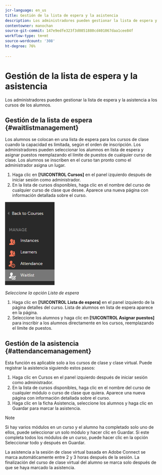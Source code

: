 ```yaml
---
jcr-language: en_us
title: Gestión de la lista de espera y la asistencia
description: Los administradores pueden gestionar la lista de espera y la asistencia a los cursos de los alumnos.
contentowner: manochan
source-git-commit: 147e9edfe323f3d0851880cd401067daa1cee84f
workflow-type: tm+mt
source-wordcount: '308'
ht-degree: 76%

---
```




# Gestión de la lista de espera y la asistencia

Los administradores pueden gestionar la lista de espera y la asistencia a los cursos de los alumnos.

## Gestión de la lista de espera {#waitlistmanagement}

Los alumnos se colocan en una lista de espera para los cursos de clase cuando la capacidad es limitada, según el orden de inscripción. Los administradores pueden seleccionar los alumnos en lista de espera y asignar puestos reemplazando el límite de puestos de cualquier curso de clase. Los alumnos se inscriben en el curso tan pronto como el administrador asigna un lugar.

1. Haga clic en **[!UICONTROL Cursos]** en el panel izquierdo después de iniciar sesión como administrador.
1. En la lista de cursos disponibles, haga clic en el nombre del curso de cualquier curso de clase que desee. Aparece una nueva página con información detallada sobre el curso.

![](assets/waitlist-and-attendance-mgmnt.png)

*Seleccione la opción Lista de espera*

1. Haga clic en **[!UICONTROL Lista de espera]** en el panel izquierdo de la página detalles del curso. Lista de alumnos en lista de espera aparece en la página.
1. Seleccione los alumnos y haga clic en **[!UICONTROL Asignar puestos]** para inscribir a los alumnos directamente en los cursos, reemplazando el límite de puestos.

## Gestión de la asistencia {#attendancemanagement}

Esta función es aplicable solo a los cursos de clase y clase virtual. Puede registrar la asistencia siguiendo estos pasos:

1. Haga clic en Cursos en el panel izquierdo después de iniciar sesión como administrador.
1. En la lista de cursos disponibles, haga clic en el nombre del curso de cualquier módulo o curso de clase que quiera. Aparece una nueva página con información detallada sobre el curso.
1. Haga clic en la ficha Asistencia, seleccione los alumnos y haga clic en Guardar para marcar la asistencia.

>[!NOTE]
>
>Si hay varios módulos en un curso y el alumno ha completado solo uno de ellos, puede seleccionar un solo módulo y hacer clic en Guardar. Si este completa todos los módulos de un curso, puede hacer clic en la opción Seleccionar todo y después en Guardar.

La asistencia a la sesión de clase virtual basada en Adobe Connect se marca automáticamente entre 2 y 3 horas después de la sesión. La finalización del curso de clase virtual del alumno se marca solo después de que se haya marcado la asistencia.
